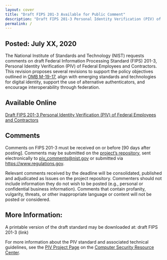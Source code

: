 ```yaml
---
layout: cover
title: "Draft FIPS 201-3 Available for Public Comment"
description: "Draft FIPS 201-3 Personal Identity Verification (PIV) of Federal Employees and Contractors"
permalink: /
---
```


## Posted: July XX, 2020

The National Institute of Standards and Technology (NIST) requests comments on draft Federal Information Processing Standard (FIPS) 201-3, Personal Identity Verification (PIV) of Federal Employees and Contractors. This revision proposes several revisions to support the policy objectives outlined in [OMB M-19-17](https://www.whitehouse.gov/wp-content/uploads/2019/05/M-19-17.pdf), align with emerging standards and technologies for digital identity, support the use of alternative authenticators, and encourage interoperability through federation.

## Available Online

[Draft FIPS 201-3 Personal Identity Verification (PIV) of Federal Employees and Contractors](_Frontmatter/abstract.md)

## Comments
Comments on FIPS 201-3 must be received on or before [90 days after posting].  Comments may be submitted on the [project’s repository](https://github.com/usnistgov/FIPS201/issues), sent electronically to <piv_comments@nist.gov>  or submitted via <https://www.regulations.gov>.

Relevant comments received by the deadline will be consolidated, published and adjudicated as Issues on the project repository.  Commenters should not include information they do not wish to be posted (e.g., personal or confidential business information). Comments that contain profanity, vulgarity, threats, or other inappropriate language or content will not be posted or considered.

## More Information:
A printable version of the draft standard may be downloaded at: draft FIPS 201-3 (link)

For more information about the PIV standard and associated technical guidelines, see the [PIV Project Page](https://csrc.nist.gov/Projects/PIV/) on the [Computer Security Resource Center](https://csrc.nist.gov).
